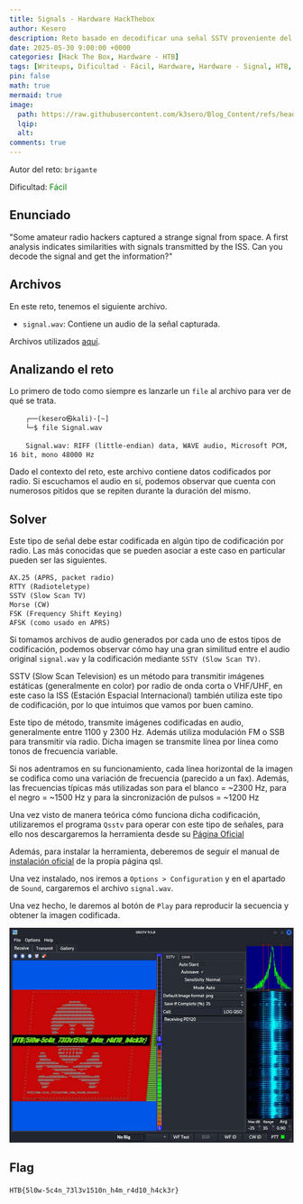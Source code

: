 ```yaml
---
title: Signals - Hardware HackThebox
author: Kesero
description: Reto basado en decodificar una señal SSTV proveniente del espacio.
date: 2025-05-30 9:00:00 +0000
categories: [Hack The Box, Hardware - HTB]
tags: [Writeups, Dificultad - Fácil, Hardware, Hardware - Signal, HTB, HTB - Hardware]
pin: false
math: true
mermaid: true
image:
  path: https://raw.githubusercontent.com/k3sero/Blog_Content/refs/heads/main/HackTheBox/assets/Hardware.png
  lqip: 
  alt: 
comments: true
---
```


Autor del reto: `brigante`

Dificultad: <font color=green>Fácil</font>

## Enunciado

"Some amateur radio hackers captured a strange signal from space. A first analysis indicates similarities with signals transmitted by the ISS. Can you decode the signal and get the information?"

## Archivos

En este reto, tenemos el siguiente archivo.

- `signal.wav`: Contiene un audio de la señal capturada.

Archivos utilizados [aquí](https://github.com/k3sero/Blog_Content/tree/main/HackTheBox/Hardware/Signals).

## Analizando el reto

Lo primero de todo como siempre es lanzarle un `file` al archivo para ver de qué se trata.

```
    ┌──(kesero㉿kali)-[~]
    └─$ file Signal.wav

    Signal.wav: RIFF (little-endian) data, WAVE audio, Microsoft PCM, 16 bit, mono 48000 Hz
```

Dado el contexto del reto, este archivo contiene datos codificados por radio. Si escuchamos el audio en sí, podemos observar que cuenta con numerosos pitidos que se repiten durante la duración del mismo.

## Solver

Este tipo de señal debe estar codificada en algún tipo de codificación por radio. Las más conocidas que se pueden asociar a este caso en particular pueden ser las siguientes.

```
AX.25 (APRS, packet radio)
RTTY (Radioteletype)
SSTV (Slow Scan TV)
Morse (CW)
FSK (Frequency Shift Keying)
AFSK (como usado en APRS)
```

Si tomamos archivos de audio generados por cada uno de estos tipos de codificación, podemos observar cómo hay una gran similitud entre el audio original `signal.wav` y la codificación mediante `SSTV (Slow Scan TV)`.

SSTV (Slow Scan Television) es un método para transmitir imágenes estáticas (generalmente en color) por radio de onda corta o VHF/UHF, en este caso la ISS (Estación Espacial Internacional) también utiliza este tipo de codificación, por lo que intuimos que vamos por buen camino.

Este tipo de método, transmite imágenes codificadas en audio, generalmente entre 1100 y 2300 Hz. Además utiliza modulación FM o SSB para transmitir vía radio. Dicha imagen se transmite línea por línea como tonos de frecuencia variable.

Si nos adentramos en su funcionamiento, cada línea horizontal de la imagen se codifica como una variación de frecuencia (parecido a un fax). Además, las frecuencias típicas más utilizadas son para el blanco = ~2300 Hz, para el negro = ~1500 Hz y para la sincronización de pulsos = ~1200 Hz

Una vez visto de manera teórica cómo funciona dicha codificación, utilizaremos el programa `Qsstv` para operar con este tipo de señales, para ello nos descargaremos la herramienta desde su [Página Oficial](https://www.qsl.net/o/on4qz//qsstv/downloads/)

Además, para instalar la herramienta, deberemos de seguir el manual de [instalación oficial](https://www.qsl.net/on4qz/qsstv/manual/installation.html) de la propia página qsl.

Una vez instalado, nos iremos a `Options > Configuration` y en el apartado de `Sound`, cargaremos el archivo `signal.wav`.

Una vez hecho, le daremos al botón de `Play` para reproducir la secuencia y obtener la imagen codificada.

![imga](https://raw.githubusercontent.com/k3sero/Blog_Content/refs/heads/main/HackTheBox/Hardware/Signals/flag.jpg)

## Flag
`HTB{5l0w-5c4n_73l3v1510n_h4m_r4d10_h4ck3r}`
